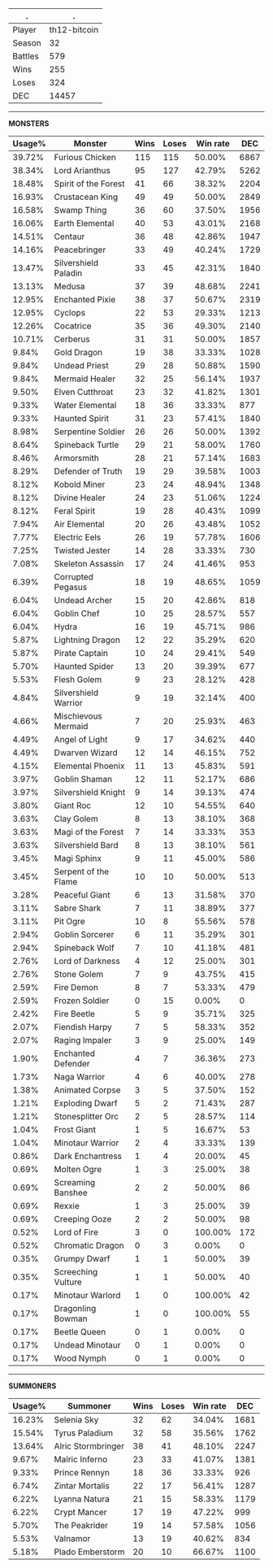 .|.
|-|-
Player|th12-bitcoin
Season|32
Battles|579
Wins|255
Loses|324
DEC|14457

---
**MONSTERS**

Usage%|Monster|Wins|Loses|Win rate|DEC|
-|-|-|-|-|-|
39.72%|Furious Chicken|115|115|50.00%|6867|
38.34%|Lord Arianthus|95|127|42.79%|5262|
18.48%|Spirit of the Forest|41|66|38.32%|2204|
16.93%|Crustacean King|49|49|50.00%|2849|
16.58%|Swamp Thing|36|60|37.50%|1956|
16.06%|Earth Elemental|40|53|43.01%|2168|
14.51%|Centaur|36|48|42.86%|1947|
14.16%|Peacebringer|33|49|40.24%|1729|
13.47%|Silvershield Paladin|33|45|42.31%|1840|
13.13%|Medusa|37|39|48.68%|2241|
12.95%|Enchanted Pixie|38|37|50.67%|2319|
12.95%|Cyclops|22|53|29.33%|1213|
12.26%|Cocatrice|35|36|49.30%|2140|
10.71%|Cerberus|31|31|50.00%|1857|
9.84%|Gold Dragon|19|38|33.33%|1028|
9.84%|Undead Priest|29|28|50.88%|1590|
9.84%|Mermaid Healer|32|25|56.14%|1937|
9.50%|Elven Cutthroat|23|32|41.82%|1301|
9.33%|Water Elemental|18|36|33.33%|877|
9.33%|Haunted Spirit|31|23|57.41%|1840|
8.98%|Serpentine Soldier|26|26|50.00%|1392|
8.64%|Spineback Turtle|29|21|58.00%|1760|
8.46%|Armorsmith|28|21|57.14%|1683|
8.29%|Defender of Truth|19|29|39.58%|1003|
8.12%|Kobold Miner|23|24|48.94%|1348|
8.12%|Divine Healer|24|23|51.06%|1224|
8.12%|Feral Spirit|19|28|40.43%|1099|
7.94%|Air Elemental|20|26|43.48%|1052|
7.77%|Electric Eels|26|19|57.78%|1606|
7.25%|Twisted Jester|14|28|33.33%|730|
7.08%|Skeleton Assassin|17|24|41.46%|953|
6.39%|Corrupted Pegasus|18|19|48.65%|1059|
6.04%|Undead Archer|15|20|42.86%|818|
6.04%|Goblin Chef|10|25|28.57%|557|
6.04%|Hydra|16|19|45.71%|986|
5.87%|Lightning Dragon|12|22|35.29%|620|
5.87%|Pirate Captain|10|24|29.41%|549|
5.70%|Haunted Spider|13|20|39.39%|677|
5.53%|Flesh Golem|9|23|28.12%|428|
4.84%|Silvershield Warrior|9|19|32.14%|400|
4.66%|Mischievous Mermaid|7|20|25.93%|463|
4.49%|Angel of Light|9|17|34.62%|440|
4.49%|Dwarven Wizard|12|14|46.15%|752|
4.15%|Elemental Phoenix|11|13|45.83%|591|
3.97%|Goblin Shaman|12|11|52.17%|686|
3.97%|Silvershield Knight|9|14|39.13%|474|
3.80%|Giant Roc|12|10|54.55%|640|
3.63%|Clay Golem|8|13|38.10%|368|
3.63%|Magi of the Forest|7|14|33.33%|353|
3.63%|Silvershield Bard|8|13|38.10%|561|
3.45%|Magi Sphinx|9|11|45.00%|586|
3.45%|Serpent of the Flame|10|10|50.00%|513|
3.28%|Peaceful Giant|6|13|31.58%|370|
3.11%|Sabre Shark|7|11|38.89%|377|
3.11%|Pit Ogre|10|8|55.56%|578|
2.94%|Goblin Sorcerer|6|11|35.29%|301|
2.94%|Spineback Wolf|7|10|41.18%|481|
2.76%|Lord of Darkness|4|12|25.00%|301|
2.76%|Stone Golem|7|9|43.75%|415|
2.59%|Fire Demon|8|7|53.33%|479|
2.59%|Frozen Soldier|0|15|0.00%|0|
2.42%|Fire Beetle|5|9|35.71%|325|
2.07%|Fiendish Harpy|7|5|58.33%|352|
2.07%|Raging Impaler|3|9|25.00%|149|
1.90%|Enchanted Defender|4|7|36.36%|273|
1.73%|Naga Warrior|4|6|40.00%|278|
1.38%|Animated Corpse|3|5|37.50%|152|
1.21%|Exploding Dwarf|5|2|71.43%|287|
1.21%|Stonesplitter Orc|2|5|28.57%|114|
1.04%|Frost Giant|1|5|16.67%|53|
1.04%|Minotaur Warrior|2|4|33.33%|139|
0.86%|Dark Enchantress|1|4|20.00%|45|
0.69%|Molten Ogre|1|3|25.00%|38|
0.69%|Screaming Banshee|2|2|50.00%|86|
0.69%|Rexxie|1|3|25.00%|39|
0.69%|Creeping Ooze|2|2|50.00%|98|
0.52%|Lord of Fire|3|0|100.00%|172|
0.52%|Chromatic Dragon|0|3|0.00%|0|
0.35%|Grumpy Dwarf|1|1|50.00%|39|
0.35%|Screeching Vulture|1|1|50.00%|40|
0.17%|Minotaur Warlord|1|0|100.00%|42|
0.17%|Dragonling Bowman|1|0|100.00%|55|
0.17%|Beetle Queen|0|1|0.00%|0|
0.17%|Undead Minotaur|0|1|0.00%|0|
0.17%|Wood Nymph|0|1|0.00%|0|

---
**SUMMONERS**

Usage%|Summoner|Wins|Loses|Win rate|DEC|
-|-|-|-|-|-|
16.23%|Selenia Sky|32|62|34.04%|1681|
15.54%|Tyrus Paladium|32|58|35.56%|1762|
13.64%|Alric Stormbringer|38|41|48.10%|2247|
9.67%|Malric Inferno|23|33|41.07%|1381|
9.33%|Prince Rennyn|18|36|33.33%|926|
6.74%|Zintar Mortalis|22|17|56.41%|1287|
6.22%|Lyanna Natura|21|15|58.33%|1179|
6.22%|Crypt Mancer|17|19|47.22%|999|
5.70%|The Peakrider|19|14|57.58%|1056|
5.53%|Valnamor|13|19|40.62%|834|
5.18%|Plado Emberstorm|20|10|66.67%|1100|
